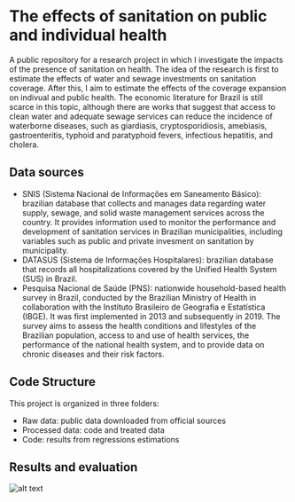 # The effects of sanitation on public and individual health

A public repository for a research project in which I investigate the impacts of the presence of sanitation on health. The idea of the research is first to estimate the effects of water and sewage investments on sanitation coverage. After this, I aim to estimate the effects of the coverage expansion on indivual and public health. The economic literature for Brazil is still scarce in this topic, although there are works that suggest that access to clean water and adequate sewage services can reduce the incidence of waterborne diseases, such as giardiasis, cryptosporidiosis, amebiasis, gastroenteritis, typhoid and paratyphoid fevers, infectious hepatitis, and cholera.

## Data sources
- SNIS (Sistema Nacional de Informações em Saneamento Básico): brazilian database that collects and manages data regarding water supply, sewage, and solid waste management services across the country. It provides information used to monitor the performance and development of sanitation services in Brazilian municipalities, including variables such as public and private invesment on sanitation by municipality.
- DATASUS (Sistema de Informações Hospitalares): brazilian database that records all hospitalizations covered by the Unified Health System (SUS) in Brazil.
- Pesquisa Nacional de Saúde (PNS): nationwide household-based health survey in Brazil, conducted by the Brazilian Ministry of Health in collaboration with the Instituto Brasileiro de Geografia e Estatística (IBGE). It was first implemented in 2013 and subsequently in 2019. The survey aims to assess the health conditions and lifestyles of the Brazilian population, access to and use of health services, the performance of the national health system, and to provide data on chronic diseases and their risk factors.

## Code Structure
This project is organized in three folders:
- Raw data: public data downloaded from official sources
- Processed data: code and treated data
- Code: results from regressions estimations

## Results and evaluation

![alt text](https://github.com/matheusrezende1/sanitation_effects_on_health/tree/main/figs/internacoes_esgoto_uf.png?raw=true)

